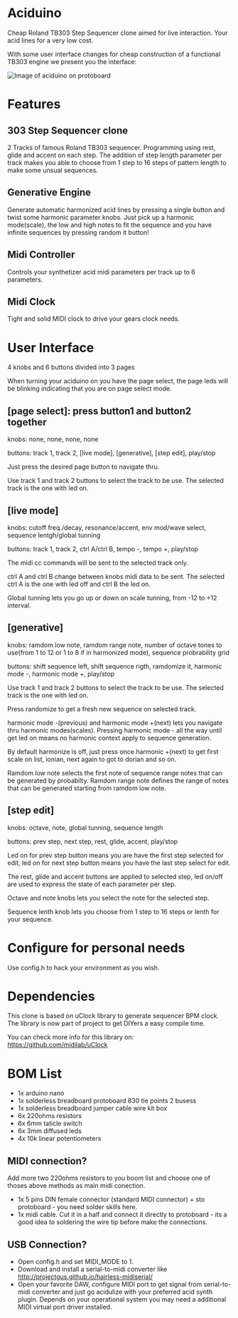 # Aciduino

Cheap Roland TB303 Step Sequencer clone aimed for live interaction. Your acid lines for a very low cost.

With some user interface changes for cheap construction of a functional TB303 engine we present you the interface:

![Image of aciduino on protoboard](https://raw.githubusercontent.com/midilab/aciduino/master/Hardware/acid_step_sequencer-protoboard-v002.png)

# Features

## 303 Step Sequencer clone
2 Tracks of famous Roland TB303 sequencer. Programming using rest, glide and accent on each step. The addition of step length parameter per track makes you able to choose from 1 step to 16 steps of pattern length to make some unsual sequences.

## Generative Engine
Generate automatic harmonized acid lines by pressing a single button and twist some harmonic parameter knobs. Just pick up a harmonic mode(scale), the low and high notes to fit the sequence and you have infinite sequences by pressing random it button!

## Midi Controller
Controls your synthetizer acid midi parameters per track up to 6 parameters.

## Midi Clock
Tight and solid MIDI clock to drive your gears clock needs.

# User Interface

4 knobs and 6 buttons divided into 3 pages

When turning your aciduino on you have the page select, the page leds will be blinking indicating that you are on page select mode.

## [page select]: press button1 and button2 together
knobs: none, none, none, none

buttons: track 1, track 2, [live mode], [generative], [step edit], play/stop

Just press the desired page button to navigate thru. 

Use track 1 and track 2 buttons to select the track to be use. The selected track is the one with led on.

## [live mode]
knobs: cutoff freq./decay, resonance/accent, env mod/wave select, sequence lentgh/global tunning

buttons: track 1, track 2, ctrl A/ctrl B, tempo -, tempo +, play/stop

The midi cc commands will be sent to the selected track only.

ctrl A and ctrl B change between knobs midi data to be sent. The selected ctrl A is the one with led off and ctrl B the led on.

Global tunning lets you go up or down on scale tunning, from -12 to +12 interval.

## [generative]
knobs: ramdom low note, ramdom range note, number of octave tones to use(from 1 to 12 or 1 to 8 if in harmonized mode), sequence probrability grid

buttons: shift sequence left, shift sequence rigth, ramdomize it, harmonic mode -, harmonic mode +, play/stop

Use track 1 and track 2 buttons to select the track to be use. The selected track is the one with led on.

Press randomize to get a fresh new sequence on selected track.

harmonic mode -(previous) and harmonic mode +(next) lets you navigate thru harmonic modes(scales). Pressing harmonic mode - all the way until get led on means no harmonic context apply to sequence generation.

By default harmonize is off, just press once harmonic +(next) to get first scale on list, ionian, next again to got to dorian and so on.

Ramdom low note selects the first note of sequence range notes that can be generated by probabilty. Ramdom range note defines the range of notes that can be generated starting from ramdom low note.

## [step edit]
knobs: octave, note, global tunning, sequence length 

buttons: prev step, next step, rest, glide, accent, play/stop

Led on for prev step button means you are have the first step selected for edit, led on for next step button means you have the last step select for edit.

The rest, glide and accent buttons are applied to selected step, led on/off are used to express the state of each parameter per step.

Octave and note knobs lets you select the note for the selected step.

Sequence lenth knob lets you choose from 1 step to 16 steps or lenth for your sequence.

# Configure for personal needs

Use config.h to hack your environment as you wish.

# Dependencies

This clone is based on uClock library to generate sequencer BPM clock. The library is now part of project to get DIYers a easy compile time.

You can check more info for this library on: https://github.com/midilab/uClock

# BOM List

* 1x arduino nano
* 1x solderless breadboard protoboard 830 tie points 2 busess
* 1x solderless breadboard jumper cable wire kit box
* 6x 220ohms resistors
* 6x 6mm taticle switch
* 6x 3mm diffused leds
* 4x 10k linear potentiometers

## MIDI connection?

Add more two 220ohms resistors to you boom list and choose one of thoses above methods as main midi conection.

* 1x 5 pins DIN female connector (standard MIDI connector) + sto protoboard - you need solder skills here.
* 1x midi cable. Cut it in  a half and connect it directly to protoboard - its a good idea to soldering the wire tip before make the connections.

## USB Connection?

* Open config.h and set MIDI_MODE to 1. 
* Download and install a serial-to-midi converter like http://projectgus.github.io/hairless-midiserial/ 
* Open your favorite DAW, configure MIDI port to get signal from serial-to-midi converter and just go acidulize with your preferred acid synth plugin. Depends on your operational system you may need a additional MIDI virtual port driver installed.
